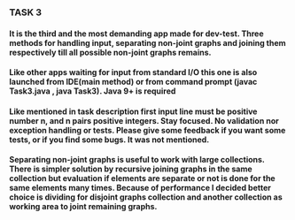 ### TASK 3
#### It is the third and the most demanding app made for dev-test. Three methods for handling input, separating non-joint graphs and joining them respectively till all possible non-joint graphs remains.
#### Like other apps waiting for input from standard I/O this one is also launched from IDE(main method) or from command prompt (javac Task3.java , java Task3). Java 9+ is required
#### Like mentioned in task description first input line must be positive number n, and n pairs positive integers. Stay focused. No validation nor exception handling or tests. Please give some feedback if you want some tests, or if you find some bugs. It was not mentioned.
#### Separating non-joint graphs is useful to work with large collections. There is simpler solution by recursive joining graphs in the same collection but evaluation if elements are separate or not is done for the same elements many times. Because of performance I decided better choice is dividing for disjoint graphs collection and another collection as working area to joint remaining graphs. 
